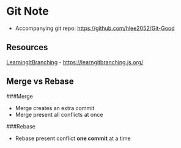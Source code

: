 # Git Note

- Accompanying git repo: https://github.com/hlee2052/Git-Good

## Resources
[LearningItBranching](https://learngitbranching.js.org/) - https://learngitbranching.js.org/


## Merge vs Rebase
###Merge
- Merge creates an extra commit
- Merge present all conflicts at once

###Rebase  
- Rebase present conflict **one commit** at a time
